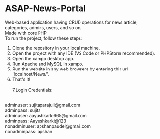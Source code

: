 # ASAP-News-Portal
Web-based application having CRUD operations for news article, categories, admins, users, and so on.<br>
Made with core PHP<br>
To run the project, follow these steps:<br>
1. Clone the repository in your local machine.<br>
2. Open the project with any IDE (VS Code or PHPStorm recommended).<br>
3. Open the xampp desktop app.<br>
4. Run Apache and MySQL in xampp.<br>
5. Run the website in any web browsers by entering this url 'localhost/News/'.<br>
6. That's it!<br><br>
7.Login Credentials:<br>
<br>
adminuser: sujitaparajuli@gmail.com<br>
adminpass: sujita<br>
adminuser: aayushkarki665@gmail.com<br>
adminpass: Aayushkarki@123<br>
nonadminuser: apshanpaudel@gmail.com<br>
nonadminpass: apshan<br>
